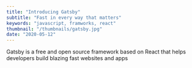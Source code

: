 ```yaml
---
title: "Introducing Gatsby"
subtitle: "Fast in every way that matters"
keywords: "javascript, framworks, react"
thumbnail: "/thumbnails/gatsby.jpg"
date: "2020-05-12"
---
```


Gatsby is a free and open source framework based on React that helps developers build blazing fast websites and apps
